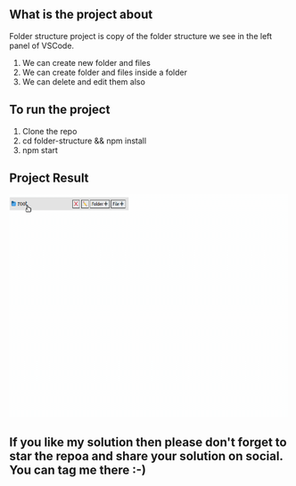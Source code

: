 ## What is the project about
 Folder structure project is copy of the folder structure we see in the left panel of VSCode.<br/>

 1) We can create new folder and files
 2) We can create folder and files inside a folder 
 3) We can delete and edit them also

## To run the project

1) Clone the repo <br/>
2) cd folder-structure && npm install <br/>
3) npm start <br/>

## Project Result 

<img src="./folder-structure.gif" alt="project-result" width="500" height="400" />

## If you like my solution then please don't forget to star the repoa and share your solution on social. You can tag me there :-)